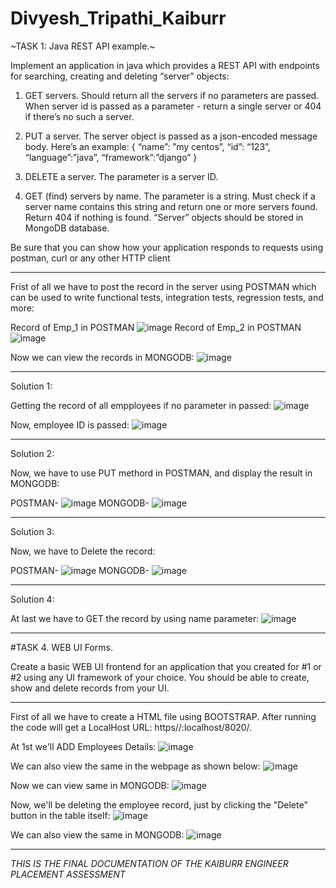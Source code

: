 # Divyesh_Tripathi_Kaiburr

~TASK 1: Java REST API example.~

Implement an application in java which provides a REST API with endpoints for searching, creating and deleting “server” objects:

1. GET servers. Should return all the servers if no parameters are passed. When server id is passed as a parameter - return a single server or 404 if there’s no such a server. 

2.  PUT a server. The server object is passed as a json-encoded message body. Here’s an example: 
{ 
“name”: ”my centos”, 
“id”: “123”, 
“language”:”java”, 
“framework”:”django” 
} 

3. DELETE a server. The parameter is a server ID.

4. GET (find) servers by name. The parameter is a string. Must check if a server name contains this string and return one or more servers found. Return 404 if nothing is found. “Server” objects should be stored in MongoDB database. 

Be sure that you can show how your application responds to requests using postman, curl or any other HTTP client


*************************************************************************************


Frist of all we have to post the record in the server using POSTMAN which can be used to write functional tests, integration tests, regression tests, and more:

Record of Emp_1 in POSTMAN
![image](https://user-images.githubusercontent.com/63108640/228601888-15da322a-6657-45f9-acc7-93a1de437c47.png)
Record of Emp_2 in POSTMAN
![image](https://user-images.githubusercontent.com/63108640/228602089-1823e027-cfdc-4816-b515-849a55c4a223.png)

Now we can view the records in MONGODB:
![image](https://user-images.githubusercontent.com/63108640/228602784-7d1d3ce2-e96d-4e92-bdf8-6f239bd8bd2f.png)

**********************************************

Solution 1:

Getting the record of all empployees if no parameter in passed:
![image](https://user-images.githubusercontent.com/63108640/228603763-92e0a84c-2f87-45ab-a0e7-8de9e4f636e1.png)

Now, employee ID is passed:
![image](https://user-images.githubusercontent.com/63108640/228603968-aaf79b4d-ec58-464b-ba64-847376fd6112.png)

**********************************************

Solution 2:

Now, we have to use PUT methord in POSTMAN, and display the result in MONGODB:

POSTMAN-
![image](https://user-images.githubusercontent.com/63108640/228604424-c0e948d4-14db-4464-a654-8cd5886f6188.png)
MONGODB-
![image](https://user-images.githubusercontent.com/63108640/228604747-f1ae64fa-2fab-4a26-88db-2c106ec4d724.png)

**********************************************

Solution 3:

Now, we have to Delete the record:

POSTMAN-
![image](https://user-images.githubusercontent.com/63108640/228605293-a4771b3e-90de-4763-8429-9ee2cad8e62f.png)
MONGODB-
![image](https://user-images.githubusercontent.com/63108640/228605397-52551d5a-2202-4429-b412-12a4d48aec6e.png)

**********************************************

Solution 4:

At last we have to GET the record by using name parameter:
![image](https://user-images.githubusercontent.com/63108640/228605706-5c0c62cd-88ff-42d2-8019-0a795653e61e.png)

*******************************************

#TASK 4. WEB UI Forms.

Create a basic WEB UI frontend for an application that you created for #1 or #2 using any UI framework of your choice. You should be able to create, show and delete records from your UI.

*********************************************

First of all we have to create a HTML file using BOOTSTRAP. After running the code will get a LocalHost URL: https//:localhost/8020/.

At 1st we'll ADD Employees Details:
![image](https://user-images.githubusercontent.com/63108640/228610735-6ee404b2-f19e-451b-b156-eeaff49343e5.png)

We can also view the same in the webpage as shown below:
![image](https://user-images.githubusercontent.com/63108640/228610945-96cb319b-71f7-405d-b017-357635f69331.png)

Now we can view same in MONGODB:
![image](https://user-images.githubusercontent.com/63108640/228611076-be62c74b-2b5f-4368-9579-814dc391785c.png)

Now, we'll be deleting the employee record, just by clicking the "Delete" button in the table itself:
![image](https://user-images.githubusercontent.com/63108640/228611574-19a82e72-eb97-4f93-9bd6-9d3f5357220d.png)

We can also view the same in MONGODB:
![image](https://user-images.githubusercontent.com/63108640/228611675-84010b48-4b59-48ac-bcdc-990832be9de9.png)

**************************************************************

*THIS IS THE FINAL DOCUMENTATION OF THE KAIBURR ENGINEER PLACEMENT ASSESSMENT*
